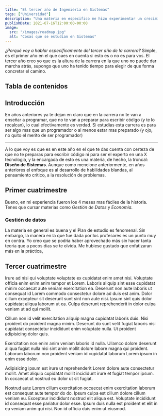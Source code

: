 ```yaml
---
title: "El tercer año de Ingeniería en Sistemas"
tags: ["Universidad"]
description: "Una materia en especifico me hizo experimentar un crecimiento académico y personal."
publishDate: 2021-07-16T12:00:00-00:00
image:
  src: "/images/roadmap.jpg"
  alt: "Cosas que se estudian en Sistemas"
---
```


_¿Porqué voy a hablar específicamente del tercer año de la carrera?_ Simple, es el primer año en el que caes en cuenta si esto es o no es para vos.
El tercer año creo yo que es la altura de la carrera en la que uno no puede dar marcha atrás, supongo que uno ha tenido tiempo para elegir de que forma concretar el camino.

## Tabla de contenidos

## Introducción

En años anteriores ya te dejan en claro que en la carrera no te van a enseñar a programar, que no te van a preparar para escribir código (y te lo recalcan), lo cual efectivamente es verdad. Si estudias esta carrera es para ser algo mas que un programador o al menos estar mas preparado (y ojo, no quito el merito de ser programador)

---

A lo que voy es que es en este año en el que te das cuenta con certeza de que no te preparas para escribir código ni para ser el experto en una X tecnologia, y la encargada de esto es una materia, de hecho, la troncal: **Diseño de Sistemas**. Aunque como mencione anteriormente, en años anteriores el enfoque es al desarrollo de habilidades blandas, al pensamiento critico, a la resolución de problemas.

## Primer cuatrimestre

Bueno, en mi experiencia fueron los 4 meses mas fáciles de la historia. Tenes que cursar materias como _Gestión de Datos_ y _Economía_.

### Gestión de datos

La materia en general es buena y el Plan de estudio es fenomenal. Sin embargo, la manera en la que fue dada por los profesores es un punto muy en contra. Yo creo que se podria haber aprovechado más sin hacer tanta teoria que a pocos dias se te olvida. Me hubiese gustado que enfatizaran más en la práctica,

## Tercer cuatrimestre

Irure ad nisi qui voluptate voluptate ex cupidatat enim amet nisi. Voluptate officia enim enim anim tempor et Lorem. Laboris aliquip sint esse cupidatat minim occaecat aute veniam exercitation ea. Deserunt non aute laboris ut consequat id Lorem commodo consectetur dolore ad duis est anim. Dolor cillum excepteur sit deserunt sunt sint non aute nisi. Ipsum sint quis dolor cupidatat aliqua laborum ut ea. Culpa deserunt reprehenderit in dolor culpa veniam ut ad qui mollit.

Cillum non id velit exercitation aliquip magna cupidatat laboris duis. Nisi proident do proident magna minim. Deserunt do sunt velit fugiat laboris nisi cupidatat consectetur incididunt enim voluptate nulla. Ut proident adipisicing dolor quis.

Exercitation non enim anim veniam laboris id nulla. Ullamco dolore deserunt aliqua fugiat nulla nisi sint anim mollit dolore labore magna qui proident. Laborum laborum non proident veniam id cupidatat laborum Lorem ipsum in enim esse dolor.

Adipisicing ipsum est irure ut reprehenderit Lorem dolore aute consectetur mollit. Amet aliquip cupidatat mollit incididunt irure et fugiat tempor ipsum. In occaecat ut nostrud eu dolor ut sit fugiat.

Nostrud aute Lorem cillum exercitation occaecat enim exercitation laborum est consequat aute tempor do do. Ipsum culpa est cillum dolore cillum veniam eu. Excepteur incididunt nostrud elit aliqua est. Voluptate incididunt id consequat esse pariatur dolor esse. Ipsum duis nulla est proident et elit in ea veniam anim qui nisi. Non id officia duis enim ut eiusmod.
